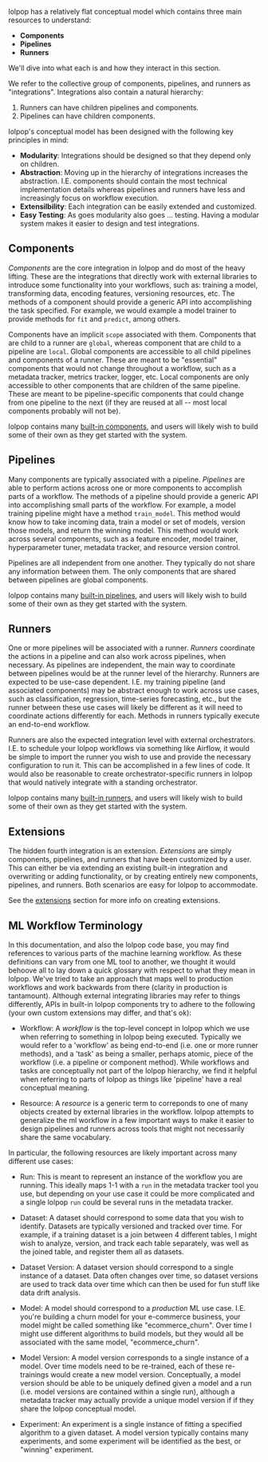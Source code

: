 
lolpop has a relatively flat conceptual model which contains three main resources to understand: 

- **Components**
- **Pipelines**
- **Runners** 

We'll dive into what each is and how they interact in this section.

We refer to the collective group of components, pipelines, and runners as "integrations". Integrations also contain a natural hierarchy: 

1. Runners can have children pipelines and components. 
2. Pipelines can have children components. 

lolpop's conceptual model has been designed with the following key principles in mind: 

- **Modularity**: Integrations should be designed so that they depend only on children.  
- **Abstraction**: Moving up in the hierarchy of integrations increases the abstraction. I.E. components should contain the most technical implementation details whereas pipelines and runners have less and increasingly focus on workflow execution. 
- **Extensilbility**: Each integration can be easily extended and customized.  
- **Easy Testing**: As goes modularity also goes ... testing. Having a modular system makes it easier to design and test integrations. 
## Components
*Components* are the core integration in lolpop and do most of the heavy lifting. These are the integrations that directly work with external libraries to introduce some functionality into your workflows, such as: training a model, transforming data, encoding features, versioning resources, etc. The methods of a component should provide a generic API into accomplishing the task specified. For example, we would example a model trainer to provide methods for `fit` and `predict`, among others. 

Components have an implicit `scope` associated with them. Components that are child to a runner are `global`, whereas component that are child to a pipeline are `local`. Global components are accessible to all child pipelines and components of a runner. These are meant to be "essential" components that would not change throughout a workflow, such as a metadata tracker, metrics tracker, logger, etc. Local components are only accessible to other components that are children of the same pipeline. These are meant to be pipeline-specific components that could change from one pipeline to the next (if they are reused at all -- most local components probably will not be). 

lolpop contains many [built-in components](integrations.md), and users will likely wish to build some of their own as they get started with the system. 

## Pipelines
Many components are typically associated with a pipeline. *Pipelines* are able to perform actions across one or more components to accomplish parts of a workflow. The methods of a pipeline should provide a generic API into accomplishing small parts of the workflow. For example, a model training pipeline might have a method `train_model`. This method would know how to take incoming data, train a model or set of models, version those models, and return the winning model. This method would work across several components, such as a feature encoder, model trainer, hyperparameter tuner, metadata tracker, and resource version control. 

Pipelines are all independent from one another. They typically do not share any information between them. The only components that are shared between pipelines are global components. 

lolpop contains many [built-in pipelines](integrations.md), and users will likely wish to build some of their own as they get started with the system. 

## Runners 
One or more pipelines will be associated with a runner. *Runners* coordinate the actions in a pipeline and can also work across pipelines, when necessary. As pipelines are independent, the main way to coordinate between pipelines would be at the runner level of the hierarchy. Runners are expected to be use-case dependent. I.E. my training pipeline (and associated components) may be abstract enough to work across use cases, such as classification, regression, time-series forecasting, etc., but the runner between these use cases will likely be different as it will need to coordinate actions differently for each. Methods in runners typically execute an end-to-end workflow. 

Runners are also the expected integration level with external orchestrators. I.E. to schedule your lolpop workflows via something like Airflow, it would be simple to import the runner you wish to use and provide the necessary configuration to run it. This can be accomplished in a few lines of code. It would also be reasonable to create orchestrator-specific runners in lolpop that would natively integrate with a standing orchestrator. 

lolpop contains many [built-in runners](integrations.md), and users will likely wish to build some of their own as they get started with the system. 

## Extensions
The hidden fourth integration is an extension. *Extensions* are simply components, pipelines, and runners that have been customized by a user. This can either be via extending an existing built-in integration and overwriting or adding functionality, or by creating entirely new components, pipelines, and runners. Both scenarios are easy for lolpop to accommodate. 

See the [extensions](extensions.md) section for more info on creating extensions. 

## ML Workflow Terminology 

In this documentation, and also the lolpop code base, you may find references to various parts of the machine learning workflow. As these definitions can vary from one ML tool to another, we thought it would behoove all to lay down a quick glossary with respect to what they mean in lolpop. We've tried to take an approach that maps well to production workflows and work backwards from there (clarity in production is tantamount). Although external integrating libraries may refer to things differently, APIs in built-in lolpop components try to adhere to the following (your own custom extensions may differ, and that's ok):

- Workflow: A *workflow* is the top-level concept in lolpop which we use when referring to something in lolpop being executed. Typically we would refer to a 'workflow' as being end-to-end (i.e. one or more runner methods), and a 'task' as being a smaller, perhaps atomic, piece of the workflow (i.e. a pipeline or component method). While workflows and tasks are conceptually not part of the lolpop hierarchy, we find it helpful when referring to parts of lolpop as things like 'pipeline' have a real conceptual meaning. 

- Resource: A *resource* is a generic term to correponds to one of many objects created by external libraries in the workflow. lolpop attempts to generalize the ml workflow in a few important ways to make it easier to design pipelines and runners across tools that might not necessarily share the same vocabulary.

In particular, the following resources are likely important across many different use cases: 

- Run: This is meant to represent an instance of the workflow you are running. This ideally maps 1-1 with a `run` in the metadata tracker tool you use, but depending on your use case it could be more complicated and a single lolpop `run` could be several runs in the metadata tracker.  

- Dataset: A dataset should correspond to some data that you wish to identify. Datasets are typically versioned and tracked over time. For example, if a training dataset is a join between 4 different tables, I might wish to analyze, version, and track each table separately, was well as the joined table, and register them all as datasets. 

- Dataset Version: A dataset version should correspond to a single instance of a dataset. Data often changes over time, so dataset versions are used to track data over time which can then be used for fun stuff like data drift analysis. 

- Model: A model should correspond to a *production* ML use case. I.E. you're building a churn model for your e-commerce business, your model might be called something like "ecommerce_churn". Over time I might use different algorithms to build models, but they would all be associated with the same model, "ecommerce_churn".

- Model Version:  A model version corresponds to a single instance of a model. Over time models need to be re-trained, each of these re-trainings would create a new model version. Conceptually, a model version should be able to be uniquely defined given a model and a run (i.e. model versions are contained within a single run), although a metadata tracker may actually provide a unique model version if if they share the lolpop conceptual model. 

- Experiment: An experiment is a single instance of fitting a specified algorithm to a given dataset. A model version typically contains many experiments, and some experiment will be identified as the best, or "winning" experiment. 



